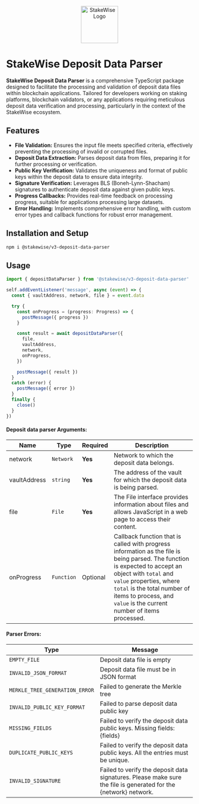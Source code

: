 <p align="center">
  <img src="https://app.stakewise.io/logo512.png" alt="StakeWise Logo" width="100">
</p>

# StakeWise Deposit Data Parser

**StakeWise Deposit Data Parser** is a comprehensive TypeScript package designed to facilitate the processing and validation of deposit data files within blockchain applications. Tailored for developers working on staking platforms, blockchain validators, or any applications requiring meticulous deposit data verification and processing, particularly in the context of the StakeWise ecosystem.

## Features

- **File Validation:** Ensures the input file meets specified criteria, effectively preventing the processing of invalid or corrupted files.
- **Deposit Data Extraction:** Parses deposit data from files, preparing it for further processing or verification.
- **Public Key Verification:** Validates the uniqueness and format of public keys within the deposit data to ensure data integrity.
- **Signature Verification:** Leverages BLS (Boneh-Lynn-Shacham) signatures to authenticate deposit data against given public keys.
- **Progress Callbacks:** Provides real-time feedback on processing progress, suitable for applications processing large datasets.
- **Error Handling:** Implements comprehensive error handling, with custom error types and callback functions for robust error management.

## Installation and Setup
```bash
npm i @stakewise/v3-deposit-data-parser
```

## Usage
```typescript
import { depositDataParser } from '@stakewise/v3-deposit-data-parser'

self.addEventListener('message', async (event) => {
  const { vaultAddress, network, file } = event.data

  try {
    const onProgress = (progress: Progress) => {
      postMessage({ progress })
    }

    const result = await depositDataParser({
      file,
      vaultAddress,
      network,
      onProgress,
    })

    postMessage({ result })
  }
  catch (error) {
    postMessage({ error })
  }
  finally {
    close()
  }
})

```
#### Deposit data parser Arguments:

| Name | Type      | Required | Description                                                                                                                                                                                                                                                                            |
|--------------|-------------|----------|----------------------------------------------------------------------------------------------------------------------------------------------------------------------------------------------------------------------------------------------------------------------------------------|
| network      | `Network`   | **Yes**  | Network to which the deposit data belongs.                                                                                                                                                                                                                                             |
| vaultAddress | `string`    | **Yes**  | The address of the vault for which the deposit data is being parsed.                                                                                                                                                                                                                   |
| file         | `File`      | **Yes**  | The File interface provides information about files and allows JavaScript in a web page to access their content.                                                                                                                                                                       |
| onProgress   | `Function`  | Optional | Callback function that is called with progress information as the file is being parsed. The function is expected to accept an object with `total` and `value` properties, where `total` is the total number of items to process, and `value` is the current number of items processed. |


#### Parser Errors:
| Type | Message |
|------------|---------|
| `EMPTY_FILE` | Deposit data file is empty
| `INVALID_JSON_FORMAT` | Deposit data file must be in JSON format
| `MERKLE_TREE_GENERATION_ERROR` | Failed to generate the Merkle tree
| `INVALID_PUBLIC_KEY_FORMAT` | Failed to parse deposit data public key
| `MISSING_FIELDS` | Failed to verify the deposit data public keys. Missing fields: {fields}
| `DUPLICATE_PUBLIC_KEYS` | Failed to verify the deposit data public keys. All the entries must be unique.
| `INVALID_SIGNATURE` | Failed to verify the deposit data signatures. Please make sure the file is generated for the {network} network.
